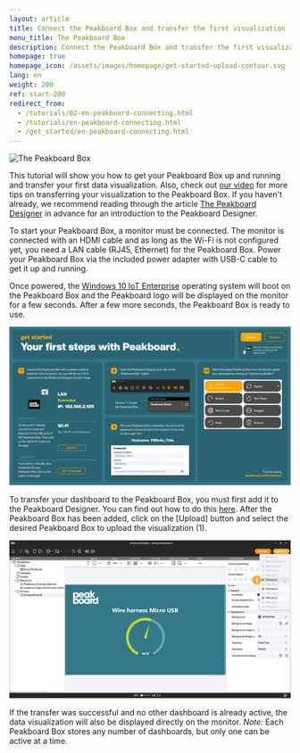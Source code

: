 ```yaml
---
layout: article
title: Connect the Peakboard Box and transfer the first visualization
menu_title: The Peakboard Box
description: Connect the Peakboard Box and transfer the first visualization
homepage: true
homepage_icon: /assets/images/homepage/get-started-upload-contour.svg
lang: en
weight: 200
ref: start-200
redirect_from:
  - /tutorials/02-en-peakboard-connecting.html
  - /tutorials/en-peakboard-connecting.html
  - /get_started/en-peakboard-connecting.html
---
```


![The Peakboard Box](/assets/images/get_started/Peakboard-Box_technical-data_en.png)

This tutorial will show you how to get your Peakboard Box up and running and transfer your first data visualization.
Also, check out [our video](https://youtu.be/-6YyjhlpdjU) for more tips on transferring your visualization to the Peakboard Box.
If you haven't already, we recommend reading through the article [The Peakboard Designer](/get_started/en-peakboard-designer.html) in advance for an introduction to the Peakboard Designer. 

To start your Peakboard Box, a monitor must be connected. The monitor is connected with an HDMI cable and as long as the Wi-Fi is not configured yet, you need a LAN cable (RJ45, Ethernet) for the Peakboard Box. Power your Peakboard Box via the included power adapter with USB-C cable to get it up and running.

Once powered, the [Windows 10 IoT Enterprise](https://docs.microsoft.com/de-de/windows/iot-core/windows-iot-enterprise) operating system will boot on the Peakboard Box and the Peakboard logo will be displayed on the monitor for a few seconds. 
After a few more seconds, the Peakboard Box is ready to use. 

![Initial Screen](/assets/images/get_started/Peakboard-Box_InitialScreen_en.png)

To transfer your dashboard to the Peakboard Box, you must first add it to the Peakboard Designer.
You can find out how to do this [here](/administration/07-en-add.html).
After the Peakboard Box has been added, click on the [Upload] button and select the desired Peakboard Box to upload the visualization (1).

![Upload Visualization](/assets/images/get_started/Peakboard-Box_Upload_en.png)

If the transfer was successful and no other dashboard is already active, the data visualization will also be displayed directly on the monitor. 
*Note:* Each Peakboard Box stores any number of dashboards, but only one can be active at a time.